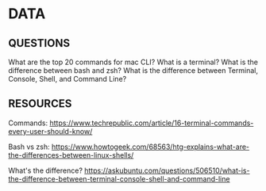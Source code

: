 # DATA

## QUESTIONS

What are the top 20 commands for mac CLI?
What is a terminal?
What is the difference between bash and zsh?
What is the difference between Terminal, Console, Shell, and Command Line?

## RESOURCES

Commands:
https://www.techrepublic.com/article/16-terminal-commands-every-user-should-know/

Bash vs zsh:
https://www.howtogeek.com/68563/htg-explains-what-are-the-differences-between-linux-shells/

What's the difference?
https://askubuntu.com/questions/506510/what-is-the-difference-between-terminal-console-shell-and-command-line